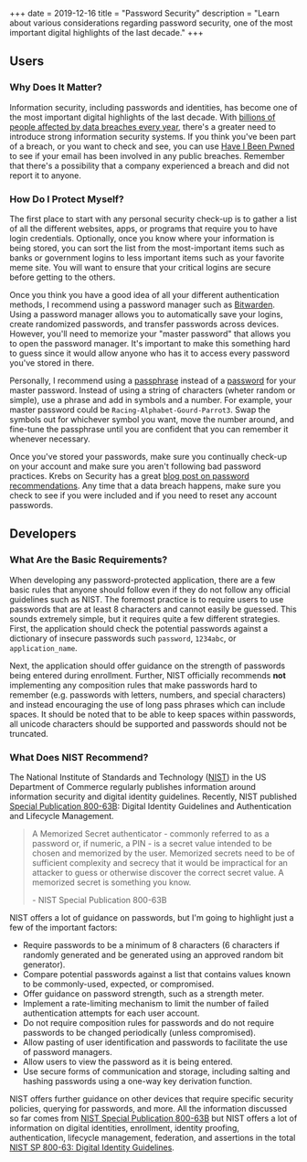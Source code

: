 +++
date = 2019-12-16
title = "Password Security"
description = "Learn about various considerations regarding password security, one of the most important digital highlights of the last decade."
+++

## Users

### Why Does It Matter?

Information security, including passwords and identities, has become one of the
most important digital highlights of the last decade. With
[billions of people affected by data breaches every year](https://www.usatoday.com/story/money/2018/12/28/data-breaches-2018-billions-hit-growing-number-cyberattacks/2413411002/),
there's a greater need to introduce strong information security systems. If you
think you've been part of a breach, or you want to check and see, you can use
[Have I Been Pwned](https://haveibeenpwned.com/) to see if your email has been
involved in any public breaches. Remember that there's a possibility that a
company experienced a breach and did not report it to anyone.

### How Do I Protect Myself?

The first place to start with any personal security check-up is to gather a list
of all the different websites, apps, or programs that require you to have login
credentials. Optionally, once you know where your information is being stored,
you can sort the list from the most-important items such as banks or government
logins to less important items such as your favorite meme site. You will want to
ensure that your critical logins are secure before getting to the others.

Once you think you have a good idea of all your different authentication
methods, I recommend using a password manager such as
[Bitwarden](https://bitwarden.com/). Using a password manager allows you to
automatically save your logins, create randomized passwords, and transfer
passwords across devices. However, you'll need to memorize your "master
password" that allows you to open the password manager. It's important to make
this something hard to guess since it would allow anyone who has it to access
every password you've stored in there.

Personally, I recommend using a
[passphrase](https://en.wikipedia.org/wiki/Passphrase) instead of a
[password](https://en.wikipedia.org/wiki/Password) for your master password.
Instead of using a string of characters (wheter random or simple), use a phrase
and add in symbols and a number. For example, your master password could be
`Racing-Alphabet-Gourd-Parrot3`. Swap the symbols out for whichever symbol you
want, move the number around, and fine-tune the passphrase until you are
confident that you can remember it whenever necessary.

Once you've stored your passwords, make sure you continually check-up on your
account and make sure you aren't following bad password practices. Krebs on
Security has a great
[blog post on password recommendations](https://krebsonsecurity.com/password-dos-and-donts/).
Any time that a data breach happens, make sure you check to see if you were
included and if you need to reset any account passwords.

## Developers

### What Are the Basic Requirements?

When developing any password-protected application, there are a few basic rules
that anyone should follow even if they do not follow any official guidelines
such as NIST. The foremost practice is to require users to use passwords that
are at least 8 characters and cannot easily be guessed. This sounds extremely
simple, but it requires quite a few different strategies. First, the application
should check the potential passwords against a dictionary of insecure passwords
such `password`, `1234abc`, or `application_name`.

Next, the application should offer guidance on the strength of passwords being
entered during enrollment. Further, NIST officially recommends **not**
implementing any composition rules that make passwords hard to remember (e.g.
passwords with letters, numbers, and special characters) and instead encouraging
the use of long pass phrases which can include spaces. It should be noted that
to be able to keep spaces within passwords, all unicode characters should be
supported and passwords should not be truncated.

### What Does NIST Recommend?

The National Institute of Standards and Technology
([NIST](https://www.nist.gov)) in the US Department of Commerce regularly
publishes information around information security and digital identity
guidelines. Recently, NIST published
[Special Publication 800-63B](https://pages.nist.gov/800-63-3/sp800-63b.html):
Digital Identity Guidelines and Authentication and Lifecycle Management.

> A Memorized Secret authenticator - commonly referred to as a password or, if
> numeric, a PIN - is a secret value intended to be chosen and memorized by the
> user. Memorized secrets need to be of sufficient complexity and secrecy that
> it would be impractical for an attacker to guess or otherwise discover the
> correct secret value. A memorized secret is something you know.
>
> \- NIST Special Publication 800-63B

NIST offers a lot of guidance on passwords, but I'm going to highlight just a
few of the important factors:

-   Require passwords to be a minimum of 8 characters (6 characters if randomly
    generated and be generated using an approved random bit generator).
-   Compare potential passwords against a list that contains values known to be
    commonly-used, expected, or compromised.
-   Offer guidance on password strength, such as a strength meter.
-   Implement a rate-limiting mechanism to limit the number of failed
    authentication attempts for each user account.
-   Do not require composition rules for passwords and do not require passwords
    to be changed periodically (unless compromised).
-   Allow pasting of user identification and passwords to facilitate the use of
    password managers.
-   Allow users to view the password as it is being entered.
-   Use secure forms of communication and storage, including salting and hashing
    passwords using a one-way key derivation function.

NIST offers further guidance on other devices that require specific security
policies, querying for passwords, and more. All the information discussed so far
comes from
[NIST Special Publication 800-63B](https://pages.nist.gov/800-63-3/sp800-63b.html)
but NIST offers a lot of information on digital identities, enrollment, identity
proofing, authentication, lifecycle management, federation, and assertions in
the total
[NIST SP 800-63: Digital Identity Guidelines](https://pages.nist.gov/800-63-3/).
